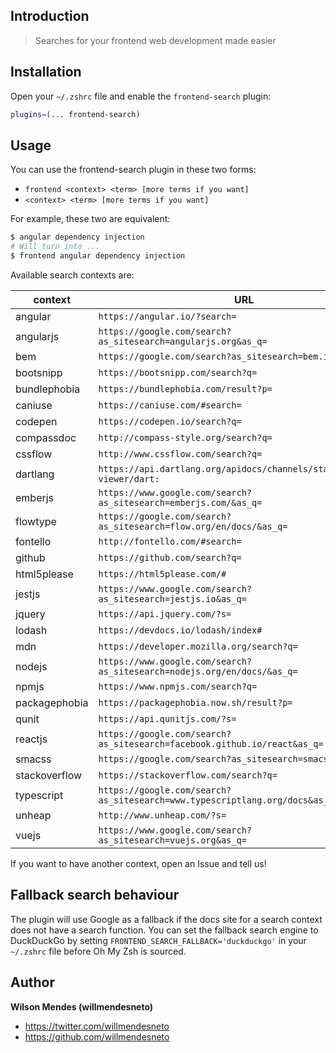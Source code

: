 ## Introduction

> Searches for your frontend web development made easier

## Installation

Open your `~/.zshrc` file and enable the `frontend-search` plugin:

```zsh
plugins=(... frontend-search)
```

## Usage

You can use the frontend-search plugin in these two forms:

-   `frontend <context> <term> [more terms if you want]`
-   `<context> <term> [more terms if you want]`

For example, these two are equivalent:

```zsh
$ angular dependency injection
# Will turn into ...
$ frontend angular dependency injection
```

Available search contexts are:

| context       | URL                                                                         |
| ------------- | --------------------------------------------------------------------------- |
| angular       | `https://angular.io/?search=`                                               |
| angularjs     | `https://google.com/search?as_sitesearch=angularjs.org&as_q=`               |
| bem           | `https://google.com/search?as_sitesearch=bem.info&as_q=`                    |
| bootsnipp     | `https://bootsnipp.com/search?q=`                                           |
| bundlephobia  | `https://bundlephobia.com/result?p=`                                        |
| caniuse       | `https://caniuse.com/#search=`                                              |
| codepen       | `https://codepen.io/search?q=`                                              |
| compassdoc    | `http://compass-style.org/search?q=`                                        |
| cssflow       | `http://www.cssflow.com/search?q=`                                          |
| dartlang      | `https://api.dartlang.org/apidocs/channels/stable/dartdoc-viewer/dart:`     |
| emberjs       | `https://www.google.com/search?as_sitesearch=emberjs.com/&as_q=`            |
| flowtype      | `https://google.com/search?as_sitesearch=flow.org/en/docs/&as_q=`           |
| fontello      | `http://fontello.com/#search=`                                              |
| github        | `https://github.com/search?q=`                                              |
| html5please   | `https://html5please.com/#`                                                 |
| jestjs        | `https://www.google.com/search?as_sitesearch=jestjs.io&as_q=`               |
| jquery        | `https://api.jquery.com/?s=`                                                |
| lodash        | `https://devdocs.io/lodash/index#`                                          |
| mdn           | `https://developer.mozilla.org/search?q=`                                   |
| nodejs        | `https://www.google.com/search?as_sitesearch=nodejs.org/en/docs/&as_q=`     |
| npmjs         | `https://www.npmjs.com/search?q=`                                           |
| packagephobia | `https://packagephobia.now.sh/result?p=`                                    |
| qunit         | `https://api.qunitjs.com/?s=`                                               |
| reactjs       | `https://google.com/search?as_sitesearch=facebook.github.io/react&as_q=`    |
| smacss        | `https://google.com/search?as_sitesearch=smacss.com&as_q=`                  |
| stackoverflow | `https://stackoverflow.com/search?q=`                                       |
| typescript    | `https://google.com/search?as_sitesearch=www.typescriptlang.org/docs&as_q=` |
| unheap        | `http://www.unheap.com/?s=`                                                 |
| vuejs         | `https://www.google.com/search?as_sitesearch=vuejs.org&as_q=`               |

If you want to have another context, open an Issue and tell us!

## Fallback search behaviour

The plugin will use Google as a fallback if the docs site for a search context
does not have a search function. You can set the fallback search engine to
DuckDuckGo by setting `FRONTEND_SEARCH_FALLBACK='duckduckgo'` in your `~/.zshrc`
file before Oh My Zsh is sourced.

## Author

**Wilson Mendes (willmendesneto)**

-   <https://twitter.com/willmendesneto>
-   <https://github.com/willmendesneto>

